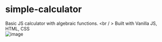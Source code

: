 # simple-calculator
Basic JS calculator with algebraic functions. <br / >
Built with Vanilla JS, HTML, CSS <br />
![image](https://user-images.githubusercontent.com/24422068/144260680-4590389d-1ea1-4b2e-9e07-36e274cf9cea.png)
